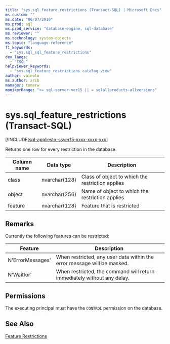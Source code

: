 ```yaml
---
title: "sys.sql_feature_restrictions (Transact-SQL) | Microsoft Docs"
ms.custom: ""
ms.date: "06/07/2019"
ms.prod: sql
ms.prod_service: "database-engine, sql-database"
ms.reviewer: ""
ms.technology: system-objects
ms.topic: "language-reference"
f1_keywords: 
  - "sys.sql_sql_feature_restrictions"
dev_langs: 
  - "TSQL"
helpviewer_keywords: 
  - "sys.sql_feature_restrictions catalog view"
author: vainolo
ms.author: arib
manager: tomerw
monikerRange: ">= sql-server-ver15 || = sqlallproducts-allversions"
---
```

# sys.sql_feature_restrictions (Transact-SQL)

[!INCLUDE[tsql-appliesto-ssver15-xxxx-xxxx-xxx](../../includes/tsql-appliesto-ssver15-xxxx-xxxx-xxx.md)]

Returns one row for every restriction in the database.
  
| Column name | Data type | Description |
|-------------|-----------|-------------|
| class       | nvarchar(128) | Class of object to which the restriction applies |
| object      | nvarchar(256) | Name of object to which the restriction applies |
| feature     | nvarchar(128) | Feature that is restricted |
  
## Remarks

Currently the following features can be restricted:

| Feature          | Description |
|------------------|-------------|
| N'ErrorMessages' | When restricted, any user data within the error message will be masked. |
| N'Waitfor'       | When restricted, the command will return immediately without any delay. |
  
## Permissions

The executing principal must have the `CONTROL` permission on the database.
  
## See Also

 [Feature Restrictions](../../relational-databases/security/feature-restrictions.md)
